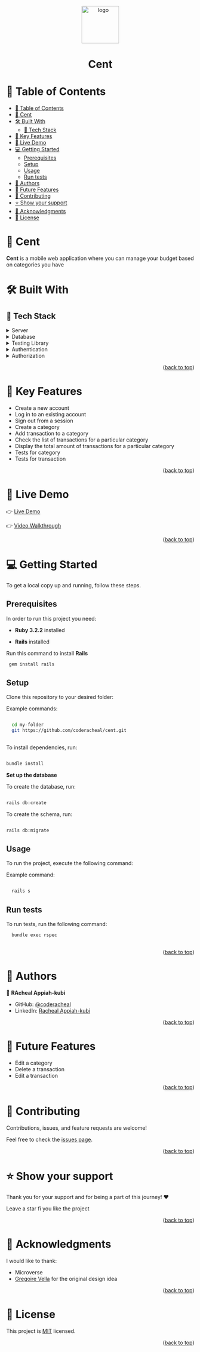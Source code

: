 <a name="readme-top"></a>

<div align="center">
  <img src="" alt="logo" width = "100"/>
  <h1><b> Cent </b></h1>
</div>

<!-- TABLE OF CONTENTS -->

# 📗 Table of Contents

- [📗 Table of Contents](#-table-of-contents)
- [💸 Cent ](#-cent-)
- [🛠 Built With ](#-built-with-)
  - [📌 Tech Stack ](#-tech-stack-)
- [💸 Key Features ](#-key-features-)
- [🚀 Live Demo ](#-live-demo-)
- [💻 Getting Started ](#-getting-started-)
  - [Prerequisites](#prerequisites)
  - [Setup](#setup)
  - [Usage](#usage)
  - [Run tests](#run-tests)
- [👥 Authors ](#-authors-)
- [🔭 Future Features ](#-future-features-)
- [🤝 Contributing ](#-contributing-)
- [⭐️ Show your support ](#️-show-your-support-)
- [🙏 Acknowledgments ](#-acknowledgments-)
- [📝 License ](#-license-)

<!-- PROJECT DESCRIPTION -->

# 💸 Cent <a name="about-project"></a>

**Cent** is a mobile web application where you can manage your budget based on categories you have


# 🛠 Built With <a name="built-with"></a>

## 📌 Tech Stack <a name="tech-stack"></a>

<details>
  <summary>Server</summary>
<ul>
  <li><a href="https://rubyonrails.org/">Rails</a></li>
</ul>
</details> 
<details>
  <summary>Database</summary>
<ul>
  <li><a href="https://www.postgresql.org/">PostgreSQL</a></li>
</ul>
</details>

<details>
  <summary>Testing Library</summary>
<ul>
  <li><a href="https://github.com/rspec/rspec-rails">RSpec</a></li>
</ul>
</details> 

<details>
  <summary>Authentication</summary>
<ul>
  <li><a href="https://github.com/heartcombo/devise#getting-started">Devise</a></li>
</ul>
</details>

<details>
  <summary>Authorization</summary>
<ul>
  <li><a href="https://github.com/CanCanCommunity/cancancan#installation">CanCanCan</a></li>
</ul>
</details>

<p align="right">(<a href="#readme-top">back to top</a>)</p>
<!-- Features -->

# 💸 Key Features <a name="key-features"></a>

- Create a new account
- Log in to an existing account
- Sign out from a session
- Create a category
- Add transaction to a category
- Check the list of transactions for a particular category
- Display the total amount of transactions for a particular category
- Tests for category
- Tests for transaction



<p align="right">(<a href="#readme-top">back to top</a>)</p>

# 🚀 Live Demo <a name="live-demo"></a>

👉 [Live Demo](https://save-sense.onrender.com/)<br>

👉 [Video Walkthrough](https://www.loom.com/share/e1468e67e5da47fa8b1c69e043f7ff43?sid=d773af91-3706-47fc-8dd4-292dd451c8ce)

<p align="right">(<a href="#readme-top">back to top</a>)</p>
<!-- GETTING STARTED -->

# 💻 Getting Started <a name="getting-started"></a>


To get a local copy up and running, follow these steps.

## Prerequisites

In order to run this project you need:

- **Ruby 3.2.2** installed

- **Rails** installed

Run this command to install **Rails**

```sh
 gem install rails
```
## Setup

Clone this repository to your desired folder:

Example commands:

```sh

  cd my-folder
  git https://github.com/coderacheal/cent.git
  
```

To install dependencies, run:

```sh

bundle install

```

**Set up the database** <br>

To create the database, run:

```sh

rails db:create

```
To create the schema, run:

```sh

rails db:migrate

```

## Usage

To run the project, execute the following command:

Example command:

```sh

  rails s

```

## Run tests

To run tests, run the following command:

```sh
  bundle exec rspec
  
```

<p align="right">(<a href="#readme-top">back to top</a>)</p>

<!-- AUTHORS -->

# 👥 Authors <a name="authors"></a>

🤑 **RAcheal Appiah-kubi**

- GitHub: [@coderacheal](https://github.com/coderacheal)
- LinkedIn: [Racheal Appiah-kubi](https://linkedin.com/in/racheal-appiah-kubi)

<p align="right">(<a href="#readme-top">back to top</a>)</p>

<!-- FUTURE FEATURES -->

# 🔭 Future Features <a name="future-features"></a>

  - Edit a category
  - Delete a transaction
  - Edit a transaction
  
<p align="right">(<a href="#readme-top">back to top</a>)</p>

<!-- CONTRIBUTING -->

# 🤝 Contributing <a name="contributing"></a>

Contributions, issues, and feature requests are welcome!

Feel free to check the [issues page](../../issues/).

<p align="right">(<a href="#readme-top">back to top</a>)</p>

<!-- SUPPORT -->

# ⭐️ Show your support <a name="support"></a>

Thank you for your support and for being a part of this journey! ❤️

Leave a star fi you like the project

<p align="right">(<a href="#readme-top">back to top</a>)</p>

<!-- ACKNOWLEDGEMENTS -->

# 🙏 Acknowledgments <a name="acknowledgements"></a>

I would like to thank: 
- Microverse
- [Gregoire Vella](https://www.behance.net/gregoirevella) for the original design idea

<p align="right">(<a href="#readme-top">back to top</a>)</p>

<!-- LICENSE -->

# 📝 License <a name="license"></a>

This project is [MIT](./LICENSE) licensed.

<p align="right">(<a href="#readme-top">back to top</a>)</p>
